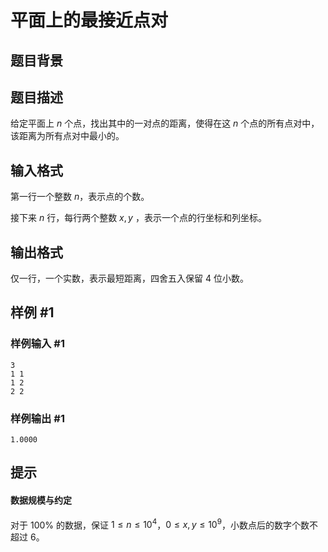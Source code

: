 # 平面上的最接近点对

## 题目背景



## 题目描述

给定平面上 $n$ 个点，找出其中的一对点的距离，使得在这 $n$ 个点的所有点对中，该距离为所有点对中最小的。

## 输入格式

第一行一个整数 $n$，表示点的个数。

接下来 $n$ 行，每行两个整数 $x,y$ ，表示一个点的行坐标和列坐标。

## 输出格式

仅一行，一个实数，表示最短距离，四舍五入保留 $4$ 位小数。


## 样例 #1

### 样例输入 #1
```
3
1 1
1 2
2 2
```

### 样例输出 #1

```
1.0000
```

## 提示

#### 数据规模与约定

对于 $100\%$ 的数据，保证 $1 \leq n \leq 10^4$，$0 \leq x, y \leq 10^9$，小数点后的数字个数不超过 $6$。
